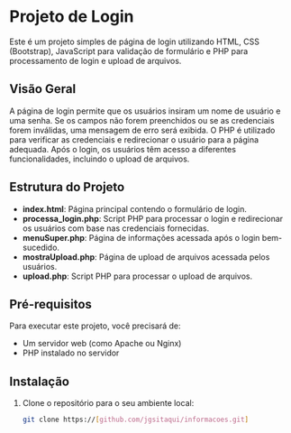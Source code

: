# Projeto de Login

Este é um projeto simples de página de login utilizando HTML, CSS (Bootstrap), JavaScript para validação de formulário e PHP para processamento de login e upload de arquivos.

## Visão Geral

A página de login permite que os usuários insiram um nome de usuário e uma senha. Se os campos não forem preenchidos ou se as credenciais forem inválidas, uma mensagem de erro será exibida. O PHP é utilizado para verificar as credenciais e redirecionar o usuário para a página adequada. Após o login, os usuários têm acesso a diferentes funcionalidades, incluindo o upload de arquivos.

## Estrutura do Projeto

- **index.html**: Página principal contendo o formulário de login.
- **processa_login.php**: Script PHP para processar o login e redirecionar os usuários com base nas credenciais fornecidas.
- **menuSuper.php**: Página de informações acessada após o login bem-sucedido.
- **mostraUpload.php**: Página de upload de arquivos acessada pelos usuários.
- **upload.php**: Script PHP para processar o upload de arquivos.

## Pré-requisitos

Para executar este projeto, você precisará de:

- Um servidor web (como Apache ou Nginx)
- PHP instalado no servidor

## Instalação

1. Clone o repositório para o seu ambiente local:
   ```bash
   git clone https://[github.com/jgsitaqui/informacoes.git]

